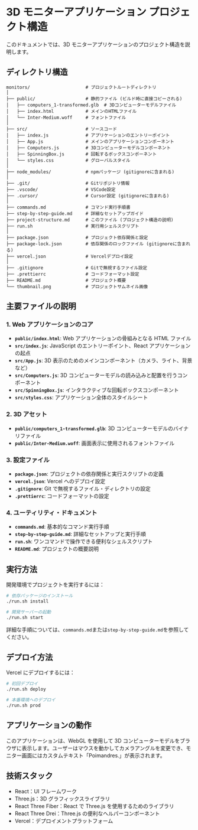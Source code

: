 # 3D モニターアプリケーション プロジェクト構造

このドキュメントでは、3D モニターアプリケーションのプロジェクト構造を説明します。

## ディレクトリ構造

```
monitors/                     # プロジェクトルートディレクトリ
│
├── public/                   # 静的ファイル (ビルド時に直接コピーされる)
│   ├── computers_1-transformed.glb  # 3Dコンピューターモデルファイル
│   ├── index.html            # メインのHTMLファイル
│   └── Inter-Medium.woff     # フォントファイル
│
├── src/                      # ソースコード
│   ├── index.js              # アプリケーションのエントリーポイント
│   ├── App.js                # メインのアプリケーションコンポーネント
│   ├── Computers.js          # 3Dコンピューターモデルコンポーネント
│   ├── SpinningBox.js        # 回転するボックスコンポーネント
│   └── styles.css            # グローバルスタイル
│
├── node_modules/             # npmパッケージ (gitignoreに含まれる)
│
├── .git/                     # Gitリポジトリ情報
├── .vscode/                  # VSCode設定
├── .cursor/                  # Cursor設定 (gitignoreに含まれる)
│
├── commands.md               # コマンド実行手順書
├── step-by-step-guide.md     # 詳細なセットアップガイド
├── project-structure.md      # このファイル (プロジェクト構造の説明)
├── run.sh                    # 実行用シェルスクリプト
│
├── package.json              # プロジェクト依存関係と設定
├── package-lock.json         # 依存関係のロックファイル (gitignoreに含まれる)
├── vercel.json               # Vercelデプロイ設定
│
├── .gitignore                # Gitで無視するファイル設定
├── .prettierrc               # コードフォーマット設定
├── README.md                 # プロジェクト概要
└── thumbnail.png             # プロジェクトサムネイル画像
```

## 主要ファイルの説明

### 1. Web アプリケーションのコア

- **`public/index.html`**: Web アプリケーションの骨組みとなる HTML ファイル
- **`src/index.js`**: JavaScript のエントリーポイント、React アプリケーションの起点
- **`src/App.js`**: 3D 表示のためのメインコンポーネント（カメラ、ライト、背景など）
- **`src/Computers.js`**: 3D コンピューターモデルの読み込みと配置を行うコンポーネント
- **`src/SpinningBox.js`**: インタラクティブな回転ボックスコンポーネント
- **`src/styles.css`**: アプリケーション全体のスタイルシート

### 2. 3D アセット

- **`public/computers_1-transformed.glb`**: 3D コンピューターモデルのバイナリファイル
- **`public/Inter-Medium.woff`**: 画面表示に使用されるフォントファイル

### 3. 設定ファイル

- **`package.json`**: プロジェクトの依存関係と実行スクリプトの定義
- **`vercel.json`**: Vercel へのデプロイ設定
- **`.gitignore`**: Git で無視するファイル・ディレクトリの設定
- **`.prettierrc`**: コードフォーマットの設定

### 4. ユーティリティ・ドキュメント

- **`commands.md`**: 基本的なコマンド実行手順
- **`step-by-step-guide.md`**: 詳細なセットアップと実行手順
- **`run.sh`**: ワンコマンドで操作できる便利なシェルスクリプト
- **`README.md`**: プロジェクトの概要説明

## 実行方法

開発環境でプロジェクトを実行するには：

```bash
# 依存パッケージのインストール
./run.sh install

# 開発サーバーの起動
./run.sh start
```

詳細な手順については、`commands.md`または`step-by-step-guide.md`を参照してください。

## デプロイ方法

Vercel にデプロイするには：

```bash
# 初回デプロイ
./run.sh deploy

# 本番環境へのデプロイ
./run.sh prod
```

## アプリケーションの動作

このアプリケーションは、WebGL を使用して 3D コンピューターモデルをブラウザに表示します。ユーザーはマウスを動かしてカメラアングルを変更でき、モニター画面にはカスタムテキスト「Poimandres.」が表示されます。

## 技術スタック

- React：UI フレームワーク
- Three.js：3D グラフィックスライブラリ
- React Three Fiber：React で Three.js を使用するためのライブラリ
- React Three Drei：Three.js の便利なヘルパーコンポーネント
- Vercel：デプロイメントプラットフォーム
